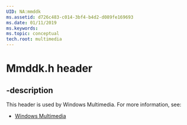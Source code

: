 ```yaml
---
UID: NA:mmddk
ms.assetid: d726c483-c014-3bf4-b4d2-d089fe169693
ms.date: 01/11/2019
ms.keywords: 
ms.topic: conceptual
tech.root: multimedia
---
```


# Mmddk.h header


## -description


This header is used by Windows Multimedia. For more information, see:

- [Windows Multimedia](../_multimedia/index.md)

